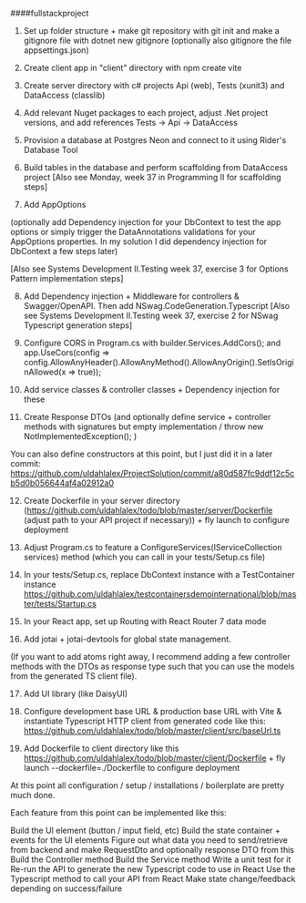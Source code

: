 ﻿####fullstackproject

1) Set up folder structure + make git repository with git init and make a gitignore file with dotnet new gitignore (optionally also gitignore the file appsettings.json)

2) Create client app in "client" directory with npm create vite

3) Create server directory with c# projects Api (web), Tests (xunit3) and DataAccess (classlib)

4) Add relevant Nuget packages to each project, adjust .Net project versions, and add references Tests -> Api -> DataAccess

5) Provision a database at Postgres Neon and connect to it using Rider's Database Tool

6) Build tables in the database and perform scaffolding from DataAccess project [Also see Monday, week 37 in Programming II for scaffolding steps]

7) Add AppOptions

(optionally add  Dependency injection for your DbContext to test the app options or simply trigger the DataAnnotations validations for your AppOptions properties. In my solution I did dependency injection for DbContext a few steps later)

[Also see Systems Development II.Testing week 37, exercise 3 for Options Pattern implementation steps]

8) Add Dependency injection + Middleware for controllers & Swagger/OpenAPI. Then add NSwag.CodeGeneration.Typescript  [Also see Systems Development II.Testing week 37, exercise 2 for NSwag Typescript generation steps]

9) Configure CORS in Program.cs with builder.Services.AddCors(); and app.UseCors(config => config.AllowAnyHeader().AllowAnyMethod().AllowAnyOrigin().SetIsOriginAllowed(x => true));

10) Add service classes & controller classes + Dependency injection for these

11) Create Response DTOs (and optionally define service + controller methods with signatures but empty implementation / throw new NotImplementedException(); )

You can also define constructors at this point, but I just did it in a later commit: https://github.com/uldahlalex/ProjectSolution/commit/a80d587fc9ddf12c5cb5d0b056644af4a02912a0

12) Create Dockerfile in your server directory (https://github.com/uldahlalex/todo/blob/master/server/Dockerfile (adjust path to your API project if necessary)) + fly launch to configure deployment

13) Adjust Program.cs to feature a ConfigureServices(IServiceCollection services) method (which you can call in your tests/Setup.cs file)

14) In your tests/Setup.cs, replace DbContext instance with a TestContainer instance https://github.com/uldahlalex/testcontainersdemointernational/blob/master/tests/Startup.cs

15) In your React app, set up Routing with React Router 7 data mode

16) Add jotai + jotai-devtools for global state management.

(If you want to add atoms right away, I recommend adding a few controller methods with the DTOs as response type such that you can use the models from the generated TS client file).

17) Add UI library (like DaisyUI)

18) Configure development base URL & production base URL with Vite & instantiate Typescript HTTP client from generated code like this: https://github.com/uldahlalex/todo/blob/master/client/src/baseUrl.ts

19) Add Dockerfile to client directory like this https://github.com/uldahlalex/todo/blob/master/client/Dockerfile +  fly launch --dockerfile=./Dockerfile to configure deployment

At this point all configuration / setup / installations / boilerplate are pretty much done.

Each feature from this point can be implemented like this:

Build the UI element (button / input field, etc)
Build the state container + events for the UI elements
Figure out what data you need to send/retrieve from backend and make RequestDto and optionally response DTO from this
Build the Controller method
Build the Service method
Write a unit test for it
Re-run the API to generate the new Typescript code to use in React
Use the Typescript method to call your API from React
Make state change/feedback depending on success/failure
